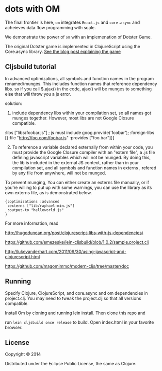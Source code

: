 # dots with OM

The final frontier is here, `om` integrates `React.js` and `core.async` and acheieves data flow programming with scale.

We demonstrate the power of `om` with an implemenation of Dotster Game. 

The original Dotster game is implemented in ClojureScript using the Core.async library. [See the blog post explaining the game](http://rigsomelight.com/2013/08/12/clojurescript-core-async-dots-game.html)


## Cljsbuild tutorial

In advanced optimizations, all symbols and function names in the program renamed/munges. This includes function names that reference dependency libs. so if you call $.ajax() in the code, ajax() will be munges to something else that will throw you a js error.

solution: 
1. include dependency libs within your compilation set, so all names got munges together. However, most libs are not Google Closure compatible.

  :libs ["libs/foobar.js"] ; js must include goog.provide('foobar');
  :foreign-libs [{:file "http://foo.com/foobar.js"
                  :provides ["foo.bar"]}]

2. To reference a variable declared externally from within your code, you must provide the Google Closure compiler with an "extern file", a .js file defining javascript variables which will not be munged. By doing this, the lib is included in the external JS context, rather than in your compilation set, and all symbols and function names in externs , refered by any file from anywhere, will not be munged.

To prevent munging, You can either create an externs file manually, or if you're willing to put up with some warnings, you can use the library as its own externs file, as is demonstrated below.

    {:optimizations :advanced
     :externs ["lib/raphael-min.js"]
     :output-to "helloworld.js"
    }

For more information, read 

  http://hugoduncan.org/post/clojurescript-libs-with-js-dependencies/

  https://github.com/emezeske/lein-cljsbuild/blob/1.0.2/sample.project.clj

  http://lukevanderhart.com/2011/09/30/using-javascript-and-clojurescript.html

  https://github.com/magomimmo/modern-cljs/tree/master/doc

## Running

Specify Clojure, ClojureScript, and core.async and om dependencies in project.clj. You may need to tweak the project.clj so that all versions compatible.

Install Om by cloning and running lein install. Then clone this repo and 

run `lein cljsbuild once release` to build. 
Open index.html in your favorite browser.

## License

Copyright © 2014

Distributed under the Eclipse Public License, the same as Clojure.
